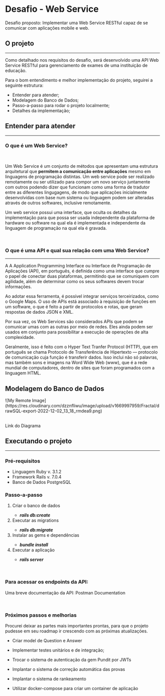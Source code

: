 <h1>Desafio - Web Service</h1>

Desafio proposto: Implementar uma Web Service RESTful capaz de se comunicar com aplicações mobile e web.

<h2>O projeto</h2>
<hr>
<p>Como detalhado nos requisitos do desafio, será desenvolvido uma API Web Service RESTful para gerenciamento de exames de uma instituição de educação.</p>
<p>Para o bom entendimento e melhor implementação do projeto, seguirei a seguinte estrutura:</p>

<ul>
  <li>Entender para atender;</li>
  <li>Modelagem do Banco de Dados;</li>
  <li>Passo-a-passo para rodar o projeto localmente;</li>
  <li>Detalhes da implementação;</li>
</ul>

<h2>Entender para atender</h2>
<hr>
<h3><strong>O que é um Web Service?</strong></h3>
<br>
<p>Um Web Service é um conjunto de métodos que apresentam uma estrutura arquitetural que <strong>permitem a comunicação entre aplicações</strong> mesmo em linguagens de programação distintas.
Um web service pode ser realizado remotamente ou ser utilizado para compor um novo serviço juntamente com outros podendo dizer que funcionam como uma forma de tradutor entre as diferentes lingugagens, de modo que aplicações inicialmente desenvolvidas com base num sistema ou linguagem podem ser alteradas através de outros softwares, inclusive remotamente.</p>
<p>Um web service possui uma interface, que oculta os detalhes da implementação para que possa ser usada independente da plataforma de hardware ou software na qual ela é implementada e independente da linguagem de programação na qual ela é gravada.</p>
<br>
<h3><strong>O que é uma API e qual sua relação com uma Web Service?</strong></h3>
<hr>

<p>A A Application Programming Interface ou Interface de Programação de Aplicações (API), em português, é definida como uma interface que cumpre o papel de conectar duas plataformas, permitindo que se comuniquem com agilidade, além de determinar como os seus softwares devem trocar informações.

Ao adotar essa ferramenta, é possível integrar serviços terceirizados, como o Google Maps. O uso de APIs está associado à requisição de funções em um software, o que é feito a partir de protocolos e rotas, que geram respostas de dados JSON e XML.

Por sua vez, os Web Services são considerados APIs que podem se comunicar umas com as outras por meio de redes. Eles ainda podem ser usados em conjunto para possibilitar a execução de operações de alta complexidade.

Geralmente, isso é feito com o Hyper Text Tranfer Protocol (HTTP), que em português se chama Protocolo de Transferência de Hipertexto — protocolo de comunicação cuja função é transferir dados. Isso inclui não só palavras, mas também sons e imagens na Word Wide Web (www), que é a rede mundial de computadores, dentro de sites que foram programados com a linguagem HTML.
</p>

<h2>Modelagem do Banco de Dados</h2>
![My Remote Image](https://res.cloudinary.com/dzznfliwu/image/upload/v1669997959/Fractal/drawSQL-export-2022-12-02_13_18_rmdea9.png)

<br> <a src="https://drawsql.app/teams/ruby-on-rails/diagrams/fractal-project">Link do Diagrama</a>


<h2>Executando o projeto</h2>
<hr>

<h3>Pré-requisitos</h3>

<ul>
  <li>Linguagem Ruby v. 3.1.2</li>
  <li>Framework Rails v. 7.0.4</li>
  <li>Banco de Dados PostgreSQL</li>
</ul>

<h3>Passo-a-passo</h3>

<ol>
  <li>Criar o banco de dados</li>
  <ul>
    <li><strong><em>rails db:create</em></strong></li>
  </ul>
  <li>Executar as migrations</li>
  <ul>
    <li><strong><em>rails db:migrate</em></strong></li>
  </ul>
  <li>Instalar as gems e dependências</li>
  <ul>
    <li><strong><em>bundle install</em></strong></li>
  </ul>
  <li>Executar a aplicação</li>
  <ul>
    <li><strong><em>rails server</em></strong></li>
  </ul>
</ol>

<br>

<h3>Para acessar os endpoints da API:</h3>

<p>Uma breve documentação da API: <a src="https://documenter.getpostman.com/view/16315917/2s8YzL5mQX">Postman Documentation</a></p>
<br>

<h3>Próximos passos e melhorias</h3>
<p>Procurei deixar as partes mais importantes prontas, para que o projeto pudesse em seu roadmap ir crescendo com as próximas atualizações.</p>

<ul>
  <li>
    <p>Criar model de Question e Answer</p>
  </li>
  <li>
    <p>Implementar testes unitários e de integração;</p>
  </li>
  <li>
    <p>Trocar o sistema de autenticação da gem Pundit por JWTs</p>
  </li>
  <li>
    <p>Implantar o sistema de correção automática das provas</p>
  </li>
  <li>
    <p>Implantar o sistema de rankeamento</p>
  </li>
  <li>
    <p>Utilizar docker-compose para criar um container de aplicação</p>
  </li>
</ul>

